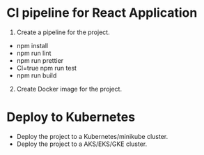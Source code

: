 # CI pipeline for React Application
1. Create a pipeline for the project.
* npm install
* npm run lint
* npm run prettier
* CI=true npm run test
* npm run build
2. Create Docker image for the project.

# Deploy to Kubernetes
* Deploy the project to a Kubernetes/minikube cluster.
* Deploy the project to a AKS/EKS/GKE cluster.
